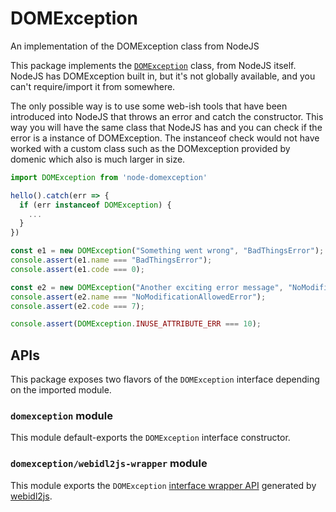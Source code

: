 # DOMException
An implementation of the DOMException class from NodeJS

This package implements the [`DOMException`](https://developer.mozilla.org/en-US/docs/Web/API/DOMException) class, from NodeJS itself.
NodeJS has DOMException built in, but it's not globally available, and you can't require/import it from somewhere.

The only possible way is to use some web-ish tools that have been introduced into NodeJS that throws an error and catch the constructor.
This way you will have the same class that NodeJS has and you can check if the error is a instance of DOMException.
The instanceof check would not have worked with a custom class such as the DOMexception provided by domenic which also is much larger in size.

```js
import DOMException from 'node-domexception'

hello().catch(err => {
  if (err instanceof DOMException) {
    ...
  }
})

const e1 = new DOMException("Something went wrong", "BadThingsError");
console.assert(e1.name === "BadThingsError");
console.assert(e1.code === 0);

const e2 = new DOMException("Another exciting error message", "NoModificationAllowedError");
console.assert(e2.name === "NoModificationAllowedError");
console.assert(e2.code === 7);

console.assert(DOMException.INUSE_ATTRIBUTE_ERR === 10);
```

## APIs

This package exposes two flavors of the `DOMException` interface depending on the imported module.

### `domexception` module

This module default-exports the `DOMException` interface constructor.

### `domexception/webidl2js-wrapper` module

This module exports the `DOMException` [interface wrapper API](https://github.com/jsdom/webidl2js#for-interfaces) generated by [webidl2js](https://github.com/jsdom/webidl2js).
